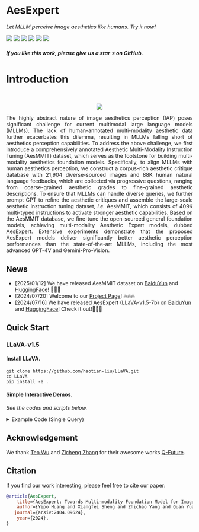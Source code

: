 <h1>AesExpert </h1>

_Let MLLM perceive image aesthetics like humans. Try it now!_


 <div>
    <a href="https://yipoh.github.io/aes-expert/"><img src="https://img.shields.io/badge/Homepage-AesExpert-pink"/></a>
    <a href="https://arxiv.org/abs/2404.09624"><img src="https://img.shields.io/badge/Arxiv-2404:09624-red"/></a>
    <a href="https://huggingface.co/qyuan/AesMMIT_LLaVA_v1.5_7b_240325"><img src="https://img.shields.io/badge/%F0%9F%A4%97%20Hugging%20Face-Model%20Release-green"></a>
    <a href="https://pan.baidu.com/s/15vRoUcXBZodVWwkvfEJa9Q?pwd=h9vn"><img src="https://img.shields.io/badge/BaiduYun%20-Model%20Release-green"></a>
    <a href="https://pan.baidu.com/s/1QL547GVxzL9VbPJYtpK8OA?pwd=aesm"><img src="https://img.shields.io/badge/%F0%9F%A4%97%20Hugging%20Face-Dataset%20Release-blue"></a>
    <a href="https://pan.baidu.com/s/1QL547GVxzL9VbPJYtpK8OA?pwd=aesm"><img src="https://img.shields.io/badge/BaiduYun%20-Dataset%20Release-blue"></a>


   </div>

<h5> If you like this work, please give us a star ⭐ on GitHub.  </h2>


<h1>Introduction</h1> 
</div>

 <br>

</h5>
</p> 
<p align="center">
    <img src="figs/teaserFig.png"/>
<p>
    <p align="justify">The highly abstract nature of image aesthetics perception (IAP) poses significant challenge for current multimodal large language models (MLLMs). 
          The lack of human-annotated multi-modality aesthetic data further exacerbates this dilemma, resulting in MLLMs falling short of aesthetics perception capabilities. 
          To address the above challenge, we first introduce a comprehensively annotated Aesthetic Multi-Modality Instruction Tuning (AesMMIT) dataset, which serves as the footstone for building multi-modality aesthetics foundation models. 
          Specifically, to align MLLMs with human aesthetics perception, we construct a corpus-rich aesthetic critique database with 21,904 diverse-sourced images and 88K human natural language feedbacks, which are collected via progressive questions, ranging from coarse-grained aesthetic grades to fine-grained aesthetic descriptions. 
          To ensure that MLLMs can handle diverse queries, we further prompt GPT to refine the aesthetic critiques and assemble the large-scale aesthetic instruction tuning dataset, <i>i.e.</i> AesMMIT, which consists of 409K multi-typed instructions to activate stronger aesthetic capabilities. 
          Based on the AesMMIT database, we fine-tune the open-sourced general foundation models, achieving multi-modality Aesthetic Expert models, dubbed AesExpert. 
          Extensive experiments demonstrate that the proposed AesExpert models deliver significantly better aesthetic perception performances than the state-of-the-art MLLMs, including the most advanced GPT-4V and Gemini-Pro-Vision.</p>

## News
- [2025/01/12] We have released AesMMIT dataset on [BaiduYun](https://pan.baidu.com/s/1QL547GVxzL9VbPJYtpK8OA?pwd=aesm) and [HuggingFace](https://pan.baidu.com/s/1QL547GVxzL9VbPJYtpK8OA?pwd=aesm)! 🤗🤗🤗
- [2024/07/20] Welcome to our [Project Page](https://yipoh.github.io/aes-expert/)! 🔥🔥🔥
- [2024/07/16] We have released AesExpert (LLaVA-v1.5-7b) on [BaiduYun](https://pan.baidu.com/s/13yOBdLySG3U7kf-YgbTofw?pwd=25rx ) and [HuggingFace](https://huggingface.co/qyuan/AesMMIT_LLaVA_v1.5_7b_240325)! Check it out!🤗🤗🤗

## Quick Start

### LLaVA-v1.5

#### Install LLaVA.

```shell
git clone https://github.com/haotian-liu/LLaVA.git
cd LLaVA
pip install -e .
```

#### Simple Interactive Demos.

*See the codes and scripts below.*

<details>
<summary>Example Code (Single Query)</summary>
    
```python
from llava.mm_utils import get_model_name_from_path
from llava.eval.run_llava import eval_model
model_path = "qyuan/AesMMIT_LLaVA_v1.5_7b_240325" 
prompt = "Describe the aesthetic experience of this image in detail."
image_file = "figs/demo1.jpg"
args = type('Args', (), {
    "model_path": model_path,
    "model_base": None,
    "model_name": get_model_name_from_path(model_path),
    "query": prompt,
    "conv_mode": None,
    "image_file": image_file,
    "sep": ",",
})()
eval_model(args)
```
</details>


## Acknowledgement
We thank [Teo Wu](https://github.com/teowu) and [Zicheng Zhang](https://github.com/zzc-1998) for their awesome works [Q-Future](https://github.com/Q-Future).

## Citation

If you find our work interesting, please feel free to cite our paper:

```bibtex
@article{AesExpert,
    title={AesExpert: Towards Multi-modality Foundation Model for Image Aesthetics Perception},
    author={Yipo Huang and Xiangfei Sheng and Zhichao Yang and Quan Yuan and Zhichao Duan and Pengfei Chen and Leida Li and Weisi Lin and Guangming Shi},
   journal={arXiv:2404.09624},
    year={2024},
}
```



